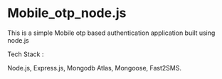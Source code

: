# Mobile_otp_node.js

This is a simple Mobile otp based authentication application built using node.js

Tech Stack :

Node.js, 
Express.js, 
Mongodb Atlas, 
Mongoose, 
Fast2SMS.

